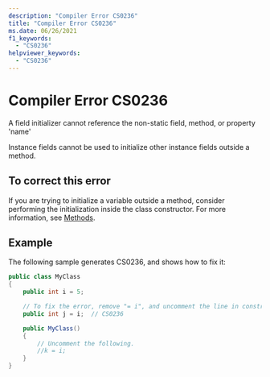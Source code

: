 ```yaml
---
description: "Compiler Error CS0236"
title: "Compiler Error CS0236"
ms.date: 06/26/2021
f1_keywords:
  - "CS0236"
helpviewer_keywords:
  - "CS0236"
---
```

# Compiler Error CS0236

A field initializer cannot reference the non-static field, method, or property 'name'

Instance fields cannot be used to initialize other instance fields outside a method.

## To correct this error

If you are trying to initialize a variable outside a method, consider performing the initialization inside the class constructor. For more information, see [Methods](../programming-guide/classes-and-structs/methods.md).

## Example

The following sample generates CS0236, and shows how to fix it:

```csharp
public class MyClass
{
    public int i = 5;

    // To fix the error, remove "= i", and uncomment the line in constructor.
    public int j = i;  // CS0236

    public MyClass()
    {
        // Uncomment the following.
        //k = i;
    }
}
```
